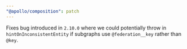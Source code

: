 ```yaml
---
"@apollo/composition": patch
---
```


Fixes bug introduced in `2.10.0` where we could potentially throw in `hintOnInconsistentEntity` if subgraphs use `@federation__key` rather than `@key`.
